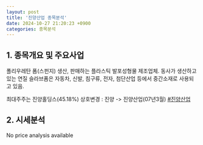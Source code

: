 ```yaml
---
layout: post
title: '진양산업 종목분석'
date: 2024-10-27 21:20:23 +0900
categories: 종목분석
---
```


## 1. 종목개요 및 주요사업

폴리우레탄 폼(스펀지) 생산, 판매하는 플라스틱 발포성형물 제조업체. 동사가 생산하고 있는 연질 슬라브폼은 자동차, 신발, 침구류, 전자, 첨단산업 등에서 중간소재로 사용되고 있음. 

최대주주는 진양홀딩스(45.18%) 상호변경 : 진양 -> 진양산업(07년3월)
[#진양산업](#)

## 2. 시세분석

No price analysis available
